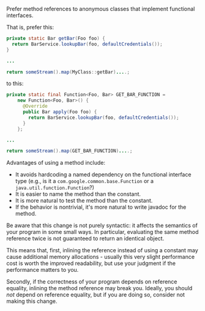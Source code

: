 Prefer method references to anonymous classes that implement functional
interfaces.

That is, prefer this:

```java
private static Bar getBar(Foo foo) {
  return BarService.lookupBar(foo, defaultCredentials());
}

...

return someStream().map(MyClass::getBar)....;
```

to this:

```java
private static final Function<Foo, Bar> GET_BAR_FUNCTION =
    new Function<Foo, Bar>() {
      @Override
      public Bar apply(Foo foo) {
        return BarService.lookupBar(foo, defaultCredentials());
      }
    };

...

return someStream().map(GET_BAR_FUNCTION)....;
```

Advantages of using a method include:

*   It avoids hardcoding a named dependency on the functional interface type
    (e.g., is it a `com.google.common.base.Function` or a
    `java.util.function.Function`?)
*   It is easier to name the method than the constant.
*   It is more natural to test the method than the constant.
*   If the behavior is nontrivial, it's more natural to write javadoc for the
    method.

Be aware that this change is not purely syntactic: it affects the semantics of
your program in some small ways. In particular, evaluating the same method
reference twice is not guaranteed to return an identical object.

This means that, first, inlining the reference instead of using a constant may
cause additional memory allocations - usually this very slight performance cost
is worth the improved readability, but use your judgment if the performance
matters to you.

Secondly, if the correctness of your program depends on reference equality,
inlining the method reference may break you. Ideally, you should *not* depend on
reference equality, but if you are doing so, consider not making this change.

